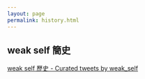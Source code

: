 ```yaml
---
layout: page
permalink: history.html
---
```


## weak self 簡史

<a class="twitter-timeline" data-lang="zh-tw" data-width="400" data-theme="dark" data-link-color="#FC5FA3" href="https://twitter.com/weak_self/timelines/1181173777293426688?ref_src=twsrc%5Etfw">weak self 歷史 - Curated tweets by weak_self</a> <script async src="https://platform.twitter.com/widgets.js" charset="utf-8"></script>